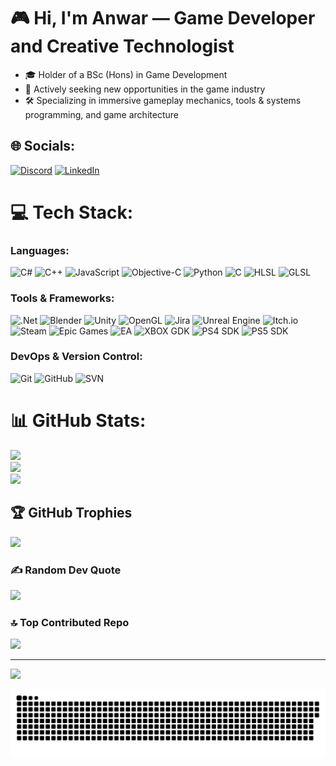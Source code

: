 # 🎮 Hi, I'm Anwar — Game Developer and Creative Technologist
- 🎓 Holder of a BSc (Hons) in Game Development
- 🚀 Actively seeking new opportunities in the game industry
- 🛠️ Specializing in immersive gameplay mechanics, tools & systems programming, and game architecture

## 🌐 Socials:
[![Discord](https://img.shields.io/badge/Discord-%237289DA.svg?logo=discord&logoColor=white)](https://discord.gg/anwarr_) 
[![LinkedIn](https://img.shields.io/badge/LinkedIn-%230077B5.svg?logo=linkedin&logoColor=white)](https://linkedin.com/in/mahmoud-anwar10) 

# 💻 Tech Stack:
### Languages:
![C#](https://img.shields.io/badge/c%23-%23239120.svg?style=for-the-badge&logo=csharp&logoColor=white) 
![C++](https://img.shields.io/badge/c++-%2300599C.svg?style=for-the-badge&logo=c%2B%2B&logoColor=white) 
![JavaScript](https://img.shields.io/badge/javascript-%23323330.svg?style=for-the-badge&logo=javascript&logoColor=%23F7DF1E) 
![Objective-C](https://img.shields.io/badge/OBJECTIVE--C-%233A95E3.svg?style=for-the-badge&logo=apple&logoColor=white) 
![Python](https://img.shields.io/badge/python-3670A0?style=for-the-badge&logo=python&logoColor=ffdd54) 
![C](https://img.shields.io/badge/c-%2300599C.svg?style=for-the-badge&logo=c&logoColor=white)
![HLSL](https://img.shields.io/badge/HLSL-%2523E34F26.svg?style=for-the-badge&logo=hlsl&logoColor=blue)
![GLSL](https://img.shields.io/badge/GLSL-%25235686A5.svg?style=for-the-badge&logo=opengl&logoColor=white)

### Tools & Frameworks:
![.Net](https://img.shields.io/badge/.NET-5C2D91?style=for-the-badge&logo=.net&logoColor=white) 
![Blender](https://img.shields.io/badge/blender-%23F5792A.svg?style=for-the-badge&logo=blender&logoColor=white) 
![Unity](https://img.shields.io/badge/unity-%23000000.svg?style=for-the-badge&logo=unity&logoColor=white) 
![OpenGL](https://img.shields.io/badge/OpenGL-white?logo=OpenGL&style=for-the-badge) 
![Jira](https://img.shields.io/badge/jira-%230A0FFF.svg?style=for-the-badge&logo=jira&logoColor=white) 
![Unreal Engine](https://img.shields.io/badge/unrealengine-%23313131.svg?style=for-the-badge&logo=unrealengine&logoColor=white) 
![Itch.io](https://img.shields.io/badge/Itch-%23FF0B34.svg?style=for-the-badge&logo=Itch.io&logoColor=white) 
![Steam](https://img.shields.io/badge/steam-%23000000.svg?style=for-the-badge&logo=steam&logoColor=white) 
![Epic Games](https://img.shields.io/badge/epicgames-%23313131.svg?style=for-the-badge&logo=epicgames&logoColor=white) 
![EA](https://img.shields.io/badge/ea-%23000000.svg?style=for-the-badge&logo=ea&logoColor=white)
![XBOX GDK](https://img.shields.io/badge/Xbox_XDK-%252376B900.svg?style=for-the-badge&logo=xbox&logoColor=white)
![PS4 SDK](https://img.shields.io/badge/PS4_SDK-%230039A6.svg?style=for-the-badge&logo=playstation-5&logoColor=white)
![PS5 SDK](https://img.shields.io/badge/PS5_SDK-%23000000.svg?style=for-the-badge&logo=playstation-5&logoColor=white)

### DevOps & Version Control:
![Git](https://img.shields.io/badge/git-%23F05033.svg?style=for-the-badge&logo=git&logoColor=white) 
![GitHub](https://img.shields.io/badge/github-%23121011.svg?style=for-the-badge&logo=github&logoColor=white) 
![SVN](https://img.shields.io/badge/svn-%2523809CC9.svg?style=for-the-badge&logo=subversion&logoColor=white)

# 📊 GitHub Stats:
![](https://github-readme-stats.vercel.app/api?username=mahmoud1011&theme=dark&hide_border=false&include_all_commits=true&count_private=true)<br/>
![](https://github-readme-streak-stats.herokuapp.com/?user=mahmoud1011&theme=dark&hide_border=false)<br/>
![](https://github-readme-stats.vercel.app/api/top-langs/?username=mahmoud1011&theme=dark&hide_border=false&include_all_commits=true&count_private=true&layout=compact)

## 🏆 GitHub Trophies
![](https://github-profile-trophy.vercel.app/?username=mahmoud1011&theme=radical&no-frame=false&no-bg=true&margin-w=4)

### ✍️ Random Dev Quote
![](https://quotes-github-readme.vercel.app/api?type=horizontal&theme=radical)

### 🔝 Top Contributed Repo
![](https://github-contributor-stats.vercel.app/api?username=mahmoud1011&limit=5&theme=radical&combine_all_yearly_contributions=true)

---
[![](https://visitcount.itsvg.in/api?id=mahmoud1011&icon=0&color=0)](https://visitcount.itsvg.in)

<picture>
  <source media="(prefers-color-scheme: dark)" srcset="https://raw.githubusercontent.com/mahmoud1011/mahmoud1011/output/github-snake-dark.svg" />
  <source media="(prefers-color-scheme: light)" srcset="https://raw.githubusercontent.com/mahmoud1011/mahmoud1011/output/github-snake.svg" />
  <img alt="github-snake" src="https://raw.githubusercontent.com/mahmoud1011/mahmoud1011/output/github-snake.svg" />
</picture>
